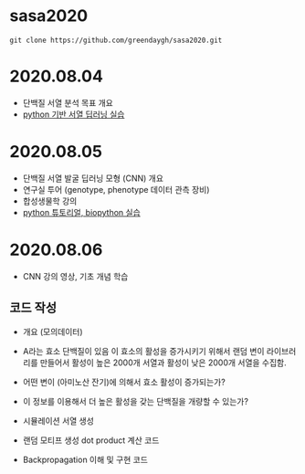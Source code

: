 # sasa2020

```
git clone https://github.com/greendaygh/sasa2020.git
```


# 2020.08.04
- 단백질 서열 분석 목표 개요
- [python 기반 서열 딥러닝 실습](https://github.com/greendaygh/sasa2020/blob/master/python-deeplearning-cnn-sequence-20200628.pdf)

# 2020.08.05
- 단백질 서열 발굴 딥러닝 모형 (CNN) 개요
- 연구실 투어 (genotype, phenotype 데이터 관측 장비)
- 합성생물학 강의
- [python 튜토리얼, biopython 실습](https://github.com/greendaygh/sasa2020/blob/master/python-tutorial-biopython-20191219.pdf)

# 2020.08.06
- CNN 강의 영상, 기초 개념 학습
## 코드 작성
- 개요 (모의데이터)
 - A라는 효소 단백질이 있음 이 효소의 활성을 증가시키기 위해서 랜덤 변이 라이브러리를 만들어서 활성이 높은 2000개 서열과 활성이 낮은 2000개 서열을 수집함.
 - 어떤 변이 (아미노산 잔기)에 의해서 효소 활성이 증가되는가?
 - 이 정보를 이용해서 더 높은 활성을 갖는 단백질을 개량할 수 있는가?
- 시뮬레이션 서열 생성

- 랜덤 모티프 생성 dot product 계산 코드
- Backpropagation 이해 및 구현 코드
